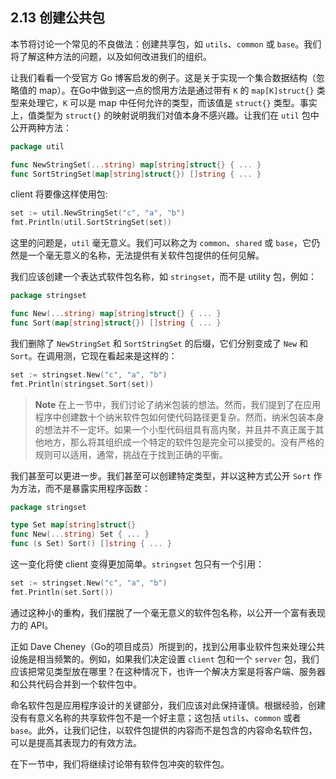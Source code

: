## 2.13 创建公共包

本节将讨论一个常见的不良做法：创建共享包，如 `utils`、`common` 或 `base`。我们将了解这种方法的问题，以及如何改进我们的组织。

让我们看看一个受官方 Go 博客启发的例子。这是关于实现一个集合数据结构（忽略值的 map）。在Go中做到这一点的惯用方法是通过带有 `K` 的 `map[K]struct{}` 类型来处理它，`K` 可以是 map 中任何允许的类型，而该值是 `struct{}` 类型。事实上，值类型为 `struct{}` 的映射说明我们对值本身不感兴趣。让我们在 `util` 包中公开两种方法：

```go
package util

func NewStringSet(...string) map[string]struct{} { ... }
func SortStringSet(map[string]struct{}) []string { ... }
```

client 将要像这样使用包:

```go
set := util.NewStringSet("c", "a", "b")
fmt.Println(util.SortStringSet(set))
```

这里的问题是，`util` 毫无意义。我们可以称之为 `common`、`shared` 或 `base`，它仍然是一个毫无意义的名称，无法提供有关软件包提供的任何见解。

我们应该创建一个表达式软件包名称，如 `stringset`，而不是 utility 包，例如：

```go
package stringset

func New(...string) map[string]struct{} { ... }
func Sort(map[string]struct{}) []string { ... }
```

我们删除了 `NewStringSet` 和 `SortStringSet` 的后缀，它们分别变成了 `New` 和 `Sort`。在调用测，它现在看起来是这样的：

```go
set := stringset.New("c", "a", "b")
fmt.Println(stringset.Sort(set))
```

> **Note** 在上一节中，我们讨论了纳米包装的想法。然而，我们提到了在应用程序中创建数十个纳米软件包如何使代码路径更复杂。然而，纳米包装本身的想法并不一定坏。如果一个小型代码组具有高内聚，并且并不真正属于其他地方，那么将其组织成一个特定的软件包是完全可以接受的。没有严格的规则可以适用，通常，挑战在于找到正确的平衡。

我们甚至可以更进一步。我们甚至可以创建特定类型，并以这种方式公开 `Sort` 作为方法，而不是暴露实用程序函数：

```go
package stringset

type Set map[string]struct{}
func New(...string) Set { ... }
func (s Set) Sort() []string { ... }
```

这一变化将使 client 变得更加简单。`stringset` 包只有一个引用：

```go
set := stringset.New("c", "a", "b")
fmt.Println(set.Sort())
```

通过这种小的重构，我们摆脱了一个毫无意义的软件包名称，以公开一个富有表现力的 API。

正如 Dave Cheney（Go的项目成员）所提到的，找到公用事业软件包来处理公共设施是相当频繁的。例如，如果我们决定设置 `client` 包和一个 `server` 包，我们应该把常见类型放在哪里？在这种情况下，也许一个解决方案是将客户端、服务器和公共代码合并到一个软件包中。

命名软件包是应用程序设计的关键部分，我们应该对此保持谨慎。根据经验，创建没有有意义名称的共享软件包不是一个好主意；这包括 `utils`、`common` 或者 `base`。此外，让我们记住，以软件包提供的内容而不是包含的内容命名软件包，可以是提高其表现力的有效方法。

在下一节中，我们将继续讨论带有软件包冲突的软件包。